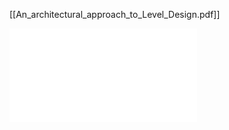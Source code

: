 
[[An_architectural_approach_to_Level_Design.pdf]]

![Totten](library/totten/An_architectural_approach_to_Level_Design.pdf)